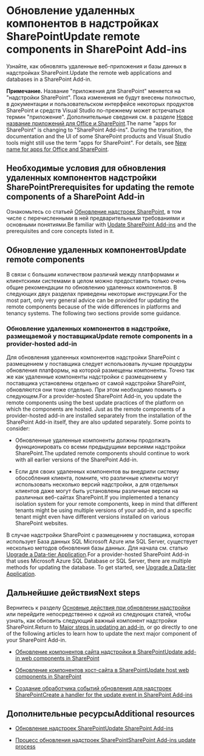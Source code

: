 
# <a name="update-remote-components-in-sharepoint-add-ins"></a><span data-ttu-id="b1efb-101">Обновление удаленных компонентов в надстройках SharePoint</span><span class="sxs-lookup"><span data-stu-id="b1efb-101">Update remote components in SharePoint Add-ins</span></span>
<span data-ttu-id="b1efb-102">Узнайте, как обновлять удаленные веб-приложения и базы данных в надстройках SharePoint.</span><span class="sxs-lookup"><span data-stu-id="b1efb-102">Update the remote web applications and databases in a SharePoint Add-in.</span></span>
 

 <span data-ttu-id="b1efb-p101">**Примечание.** Название "приложения для SharePoint" меняется на "надстройки SharePoint". Пока изменения не будут внесены полностью, в документации и пользовательском интерфейсе некоторых продуктов SharePoint и средств Visual Studio по-прежнему может встречаться термин "приложение". Дополнительные сведения см. в разделе [Новое название приложений для Office и SharePoint](new-name-for-apps-for-sharepoint#bk_newname).</span><span class="sxs-lookup"><span data-stu-id="b1efb-p101">The name "apps for SharePoint" is changing to "SharePoint Add-ins". During the transition, the documentation and the UI of some SharePoint products and Visual Studio tools might still use the term "apps for SharePoint". For details, see [New name for apps for Office and SharePoint](new-name-for-apps-for-sharepoint#bk_newname).</span></span>
 


## <a name="prerequisites-for-updating-the-remote-components-of-a-sharepoint-add-in"></a><span data-ttu-id="b1efb-106">Необходимые условия для обновления удаленных компонентов надстройки SharePoint</span><span class="sxs-lookup"><span data-stu-id="b1efb-106">Prerequisites for updating the remote components of a SharePoint Add-in</span></span>
<span data-ttu-id="b1efb-107"><a name="Prerequistes"> </a></span><span class="sxs-lookup"><span data-stu-id="b1efb-107"></span></span>

<span data-ttu-id="b1efb-108">Ознакомьтесь со статьей [Обновление надстроек SharePoint](update-sharepoint-add-ins), в том числе с перечисленными в ней предварительными требованиями и основными понятиями.</span><span class="sxs-lookup"><span data-stu-id="b1efb-108">Be familiar with  [Update SharePoint Add-ins](update-sharepoint-add-ins) and the prerequisites and core concepts listed in it.</span></span>
 

 

## <a name="update-remote-components"></a><span data-ttu-id="b1efb-109">Обновление удаленных компонентов</span><span class="sxs-lookup"><span data-stu-id="b1efb-109">Update remote components</span></span>
<span data-ttu-id="b1efb-110"><a name="UpdateRemote"> </a></span><span class="sxs-lookup"><span data-stu-id="b1efb-110"></span></span>

<span data-ttu-id="b1efb-p102">В связи с большим количеством различий между платформами и клиентскими системами в целом можно предоставить только очень общие рекомендации по обновлению удаленных компонентов. В следующих двух разделах приведены некоторые инструкции.</span><span class="sxs-lookup"><span data-stu-id="b1efb-p102">For the most part, only very general advice can be provided for updating the remote components because of the wide differences in platforms and tenancy systems. The following two sections provide some guidance.</span></span>
 

 

### <a name="update-remote-components-in-a-provider-hosted-add-in"></a><span data-ttu-id="b1efb-113">Обновление удаленных компонентов в надстройке, размещаемой у поставщика</span><span class="sxs-lookup"><span data-stu-id="b1efb-113">Update remote components in a provider-hosted add-in</span></span>
<span data-ttu-id="b1efb-114"><a name="UpdateProviderHosted"> </a></span><span class="sxs-lookup"><span data-stu-id="b1efb-114"></span></span>

<span data-ttu-id="b1efb-p103">Для обновления удаленных компонентов надстройки SharePoint с размещением у поставщика следует использовать лучшие процедуры обновления платформы, на которой размещены компоненты. Точно так же как удаленные компоненты надстройки с размещением у поставщика установлены отдельно от самой надстройки SharePoint, обновляются они тоже отдельно. При этом необходимо помнить о следующем.</span><span class="sxs-lookup"><span data-stu-id="b1efb-p103">For a provider-hosted SharePoint Add-in, you update the remote components using the best update practices of the platform on which the components are hosted. Just as the remote components of a provider-hosted add-in are installed separately from the installation of the SharePoint Add-in itself, they are also updated separately. Some points to consider:</span></span>
 

 

- <span data-ttu-id="b1efb-118">Обновленные удаленные компоненты должны продолжать функционировать со всеми предыдущими версиями надстройки SharePoint.</span><span class="sxs-lookup"><span data-stu-id="b1efb-118">The updated remote components should continue to work with all earlier versions of the SharePoint Add-in.</span></span>
    
 
- <span data-ttu-id="b1efb-119">Если для своих удаленных компонентов вы внедрили систему обособления клиента, помните, что различные клиенты могут использовать несколько версий надстройки, а для отдельных клиентов даже могут быть установлены различные версии на различных веб-сайтах SharePoint.</span><span class="sxs-lookup"><span data-stu-id="b1efb-119">If you implemented a tenancy isolation system for your remote components, keep in mind that different tenants might be using multiple versions of your add-in, and a specific tenant might even have different versions installed on various SharePoint websites.</span></span>
    
 
<span data-ttu-id="b1efb-p104">В случае надстройки SharePoint с размещением у поставщика, которая использует База данных SQL Microsoft Azure или SQL Server, существует несколько методов обновления базы данных. Для начала см. статью  [Upgrade a Data-tier Application](http://msdn.microsoft.com/library/c117df94-f02b-403f-9383-ec5b3ac3763c.aspx).</span><span class="sxs-lookup"><span data-stu-id="b1efb-p104">For a provider-hosted SharePoint Add-in that uses Microsoft Azure SQL Database or SQL Server, there are multiple methods for updating the database. To get started, see  [Upgrade a Data-tier Application](http://msdn.microsoft.com/library/c117df94-f02b-403f-9383-ec5b3ac3763c.aspx).</span></span>
 

 

## <a name="next-steps"></a><span data-ttu-id="b1efb-122">Дальнейшие действия</span><span class="sxs-lookup"><span data-stu-id="b1efb-122">Next steps</span></span>
<span data-ttu-id="b1efb-123"><a name="Next"> </a></span><span class="sxs-lookup"><span data-stu-id="b1efb-123"></span></span>

<span data-ttu-id="b1efb-124">Вернитесь к разделу  [Основные действия при обновлении надстройки](update-sharepoint-add-ins#MajorAppUpgradeSteps) или перейдите непосредственно к одной из следующих статей, чтобы узнать, как обновить следующий важный компонент надстройки SharePoint.</span><span class="sxs-lookup"><span data-stu-id="b1efb-124">Return to  [Major steps in updating an add-in](update-sharepoint-add-ins#MajorAppUpgradeSteps), or go directly to one of the following articles to learn how to update the next major component of your SharePoint Add-in.</span></span>
 

 

-  [<span data-ttu-id="b1efb-125">Обновление компонентов сайта надстройки в SharePoint</span><span class="sxs-lookup"><span data-stu-id="b1efb-125">Update add-in web components in SharePoint</span></span>](update-add-in-web-components-in-sharepoint-2013)
    
 
-  [<span data-ttu-id="b1efb-126">Обновление компонентов хост-сайта в SharePoint</span><span class="sxs-lookup"><span data-stu-id="b1efb-126">Update host web components in SharePoint</span></span>](update-host-web-components-in-sharepoint-2013)
    
 
-  [<span data-ttu-id="b1efb-127">Создание обработчика событий обновления для надстроек SharePoint</span><span class="sxs-lookup"><span data-stu-id="b1efb-127">Create a handler for the update event in SharePoint Add-ins</span></span>](create-a-handler-for-the-update-event-in-sharepoint-add-ins)
    
 

## <a name="additional-resources"></a><span data-ttu-id="b1efb-128">Дополнительные ресурсы</span><span class="sxs-lookup"><span data-stu-id="b1efb-128">Additional resources</span></span>
<span data-ttu-id="b1efb-129"><a name="bk_addresources"> </a></span><span class="sxs-lookup"><span data-stu-id="b1efb-129"></span></span>


-  [<span data-ttu-id="b1efb-130">Обновление надстроек SharePoint</span><span class="sxs-lookup"><span data-stu-id="b1efb-130">Update SharePoint Add-ins</span></span>](update-sharepoint-add-ins)
    
 
-  [<span data-ttu-id="b1efb-131">Процесс обновления надстроек SharePoint</span><span class="sxs-lookup"><span data-stu-id="b1efb-131">SharePoint Add-ins update process</span></span>](sharepoint-add-ins-update-process)
    
 


